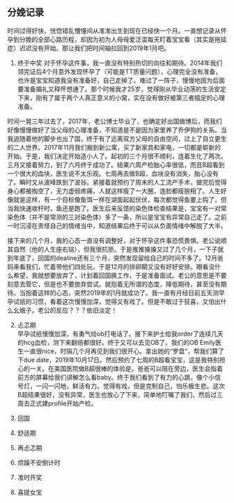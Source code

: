 ## 分娩记录

时间过得好快，恍惚错乱懵懂间从准准出生到现在已经快一个月。一直想记录从怀孕到分娩的全部心路历程，却因为初为人母母爱泛滥每天盯着宝宝看（其实是拖延症）迟迟没有开始。那让我们把时间轴拉回到2019年1月吧。

1. 终于中奖
对于怀孕这件事，我一直没有特别热切的向往和期待。2014年我们领完证后4个月意外发现怀孕了（可能是TT质量问题），心理完全没有准备，也许是宝宝知道我没有准备好，自己走掉了。难过了一阵子，慢慢地因为后面要准备婚礼又释怀想通了。那个时候我才25岁，觉得刚从毕业动荡的生活安定下来，刚有了属于两个人真正意义的小窝，实在没有做好被第三者插足的心理准备。  

时间一晃三年过去了，2017年，老公博士毕业了，也确定好出国做博后，而我们好像慢慢做好了当父母的心理准备，不知道是不是因为家里养了乔伊狗的关系。当我追随着他的脚步也出了国，终于有了远离双方父母的自由空间，过上了自立更生的二人世界。2017年11月我们搬到新公寓，买了新家具和家电，一切都是崭新的开始。于是，我们决定开始造小人了。起初的三个月很不顺利，连着生化了两次。三月又接着努力，到了六月终于成功了。结果六周产检胎心率很低，而且B超看到一个很大的血块，医生说不太乐观。七周再去做B超，血块没有消失，胎心没有了。瞬时又从波峰跌到了波谷。紧接着就预约了周末的人工流产手术，做完后觉得身心都被掏空了，无力虚弱疼痛，人就这样瘦了一大圈，连脸都瘦脱相了。人生好像就是这样，有一个目标像鱼饵一样在湖面起起伏伏，每次都觉得鱼要上钩了，但当我快速收杆时，鱼还是跑了。医生后来反馈的染色体检查结果是，宝宝有一对常染色体（并不是常测的三对染色体）多了一条，所以是宝宝有异常自己走了。之前一时沉浸在责怪自己的情绪当中，知道结果后终于可以从负面情绪中解脱了大半。  

接下来的几个月，我的心态一直没有调整好，对于怀孕这件事恐慌畏惧。老公说顺其自然（他的人生座右铭），但我很抗拒。于是推推搡搡又过了几个月，一下子就到年底了，回国的dealine还有三个月，突然发现留给自己的时间不多了。12月爸妈来看我们，忙着带他们四处玩，于是12月的排卵期又没有好好安排。眼看没什么希望，我就想要放弃了，计划着回国换工作，于是准备面试。老公的意思是不要刻意去管它，但是也不要放弃尝试。就抱着无所谓的态度，降低期待，甚至没有期待。当抱着这样的心态，突然2019年的1月就成功了。我一直有月经日前五天测早孕试纸的习惯，看着这次慢慢加深，觉得又有戏了。但是不敢过于狂喜，又怕出什么幺蛾子。老公的反应？？？依旧淡定！

2. 忐忑期  
早孕试纸慢慢加深，有勇气给ob打电话了。接下来护士给我order了连续几天的hcg血检，测下来翻倍都很好。终于又可以去见OB了。我们的OB Emily医生一直很nice，时隔几个月再见到我们很开心。拿出她的“罗盘”，帮我们算了下due date，2019年10月17日。然后预约了七周的B超看宝宝，这是我特别担心的一关。在美国医院做B超很棒的体验是，爸爸可以陪在旁边，医生会指着前方的屏幕给我们讲解怎么看baby。终于我们看到了有力的心跳，像个小信号灯，一闪一闪地，鲜活有力。觉得有戏，但是克制自己，怕乐极生悲。这次B超结果很好，没有异常，医生也放心了下来，简单地叮嘱了我们，然后过三周去正式建profile开始产检。

3. 回国
4. 舒适期
5. 再忐忑期
6. 烦躁不安倒计时
7. 准时开奖
8. 喜提女宝
